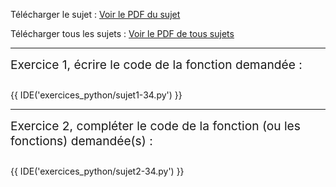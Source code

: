Télécharger le sujet : [Voir le PDF du sujet](pdf/34_25-NSI-34.pdf)
<br>

Télécharger tous les sujets : [Voir le PDF de tous sujets](25-NSI-1_merged.pdf)

---

<div style="display:flex;gap:2em;align-items:top;font-size: 1.2rem;">
Exercice 1, écrire le code de la fonction demandée :
</div>

<div style="margin-top: 2em;"></div>

{{ IDE('exercices_python/sujet1-34.py') }}

---

<div style="display:flex;gap:2em;align-items:top;font-size: 1.2rem;">
Exercice 2, compléter le code de la fonction (ou les fonctions) demandée(s) :
</div>

<div style="margin-top: 2em;"></div>

{{ IDE('exercices_python/sujet2-34.py') }}

